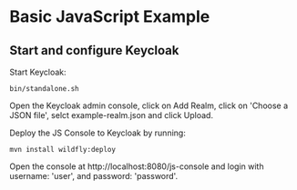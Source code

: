 Basic JavaScript Example
========================

Start and configure Keycloak
----------------------------

Start Keycloak:

    bin/standalone.sh

Open the Keycloak admin console, click on Add Realm, click on 'Choose a JSON file', selct example-realm.json and click Upload.

Deploy the JS Console to Keycloak by running:

    mvn install wildfly:deploy

Open the console at http://localhost:8080/js-console and login with username: 'user', and password: 'password'.

